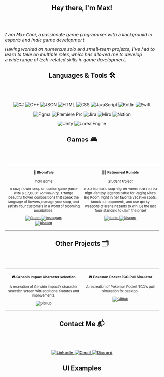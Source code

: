 <h2 align = "center"> Hey there, I'm Max! </h2>
<br><br>

𝘐 𝘢𝘮 𝘔𝘢𝘹 𝘊𝘩𝘰𝘪, 𝘢 𝘱𝘢𝘴𝘴𝘪𝘰𝘯𝘢𝘵𝘦 𝘨𝘢𝘮𝘦 𝘱𝘳𝘰𝘨𝘳𝘢𝘮𝘮𝘦𝘳 𝘸𝘪𝘵𝘩 𝘢 𝘣𝘢𝘤𝘬𝘨𝘳𝘰𝘶𝘯𝘥 𝘪𝘯 𝘦𝘴𝘱𝘰𝘳𝘵𝘴 𝘢𝘯𝘥 𝘪𝘯𝘥𝘪𝘦 𝘨𝘢𝘮𝘦 𝘥𝘦𝘷𝘦𝘭𝘰𝘱𝘮𝘦𝘯𝘵. <br>

𝘏𝘢𝘷𝘪𝘯𝘨 𝘸𝘰𝘳𝘬𝘦𝘥 𝘰𝘯 𝘯𝘶𝘮𝘦𝘳𝘰𝘶𝘴 𝘴𝘰𝘭𝘰 𝘢𝘯𝘥 𝘴𝘮𝘢𝘭𝘭-𝘵𝘦𝘢𝘮 𝘱𝘳𝘰𝘫𝘦𝘤𝘵𝘴, 𝘐'𝘷𝘦 𝘩𝘢𝘥 𝘵𝘰 𝘭𝘦𝘢𝘳𝘯 𝘵𝘰 𝘵𝘢𝘬𝘦 𝘰𝘯 𝘮𝘶𝘭𝘵𝘪𝘱𝘭𝘦 𝘳𝘰𝘭𝘦𝘴, 𝘸𝘩𝘪𝘤𝘩 𝘩𝘢𝘴 𝘢𝘭𝘭𝘰𝘸𝘦𝘥 𝘮𝘦 𝘵𝘰 𝘥𝘦𝘷𝘦𝘭𝘰𝘱 <br>
𝘢 𝘸𝘪𝘥𝘦 𝘳𝘢𝘯𝘨𝘦 𝘰𝘧 𝘵𝘦𝘤𝘩-𝘳𝘦𝘭𝘢𝘵𝘦𝘥 𝘴𝘬𝘪𝘭𝘭𝘴 𝘪𝘯 𝘨𝘢𝘮𝘦 𝘥𝘦𝘷𝘦𝘭𝘰𝘱𝘮𝘦𝘯𝘵. 

<h2 align = "center"> Languages & Tools 🛠 </h2>
<br><br>

<p align="center">
  <img alt="C#" src="https://custom-icon-badges.demolab.com/badge/C%23-%23239120.svg?logo=cshrp&logoColor=white"/> 
  <img alt="C++" src="https://img.shields.io/badge/C++-%2300599C.svg?logo=c%2B%2B&logoColor=white"/> 
  <img alt="JSON" src="https://img.shields.io/badge/JSON-000?logo=json&logoColor=fff"/> 
  <img alt="HTML" src="https://img.shields.io/badge/HTML-%23E34F26.svg?logo=html5&logoColor=white"/> 
  <img alt="CSS" src="https://img.shields.io/badge/CSS-1572B6?logo=css3&logoColor=fff"/> 
  <img alt="JavaScript" src="https://img.shields.io/badge/JavaScript-F7DF1E?logo=javascript&logoColor=000"/> 
  <img alt="Kotlin" src="https://img.shields.io/badge/Kotlin-%237F52FF.svg?logo=kotlin&logoColor=white"/> 
  <img alt="Swift" src="https://img.shields.io/badge/Swift-F54A2A?logo=swift&logoColor=white"/> 
</p>

<p align="center">
  <img alt="Figma" src="https://img.shields.io/badge/Figma-F24E1E?logo=figma&logoColor=white"/> 
  <img alt="Premiere Pro" src="https://img.shields.io/badge/Adobe%20Premiere%20Pro-9999FF?logo=Adobe%20Premiere%20Pro&logoColor=white"/> 
  <img alt="Jira" src="https://img.shields.io/badge/Jira-0052CC?logo=jira&logoColor=fff"/> 
  <img alt="Miro" src="https://img.shields.io/badge/Miro-050038?logo=miro&logoColor=fff"/> 
  <img alt="Notion" src="https://img.shields.io/badge/Notion-000?logo=notion&logoColor=fff"/> 
</p>

<p align="center">
  <img alt="Unity" src="https://img.shields.io/badge/Unity-%23000000.svg?logo=unity&logoColor=white"/> 
  <img alt="UnrealEngine" src="https://img.shields.io/badge/Unreal%20Engine-%23313131.svg?logo=unrealengine&logoColor=white"/> 
</p>

<h2 align="center"> Games 🎮 </h2>
<br><br>

<div class="table-devenvironment">
  <table style="font-size: 11px">
  <tr>
  <td valign="top" width="50%" align="center">
    
#### 🌼 **BloomTale**
*Indie Game*

A cozy flower shop simulation game 𝘨𝘢𝘮𝘦 𝘸𝘪𝘵𝘩 𝘢 17,000+ 𝘤𝘰𝘮𝘮𝘶𝘯𝘪𝘵𝘺. Arrange beautiful flower compositions that speak the language of flowers, manage your shop, and satisfy your customers in a world of blooming possibilities.

<a href="https://store.steampowered.com/app/3168520/BloomTale/"> <img alt="Steam" src="https://img.shields.io/badge/Steam-%23000000.svg?logo=steam&logoColor=white"/> </a> <a href="https://www.instagram.com/floralia_games/"> <img alt="Instagram" src="https://img.shields.io/badge/Instagram-%23E4405F.svg?logo=Instagram&logoColor=white"/> </a> <a href="https://discord.gg/floralia"> <br> <img alt="Discord" src="https://img.shields.io/badge/Discord-%235865F2.svg?&logo=discord&logoColor=white"/> </a>
  </td>

  <td valign="top" width="50%" align="center">

#### 👵🏻 **Retirement Rumble**
*Student Project*

A 3D isometric slap-fighter where four retired high-fantasy legends battle for Raging Rita’s Big Room. Fight in her favorite vacation spots, knock out opponents, and use quirky weapons or arena hazards to win. Be the last fogie standing to claim the prize!

<a href="https://vfs-gdpg.itch.io/retirement-rumble"> <img alt="Itchio" src="https://img.shields.io/badge/itch.io-%23FF0B34.svg?logo=Itch.io&logoColor=white"/> </a> <a href="https://discord.gg/pRzF6685"> <img alt="Discord" src="https://img.shields.io/badge/Discord-%235865F2.svg?&logo=discord&logoColor=white"/> </a>
  </td>

  </tr>
  </table>
</div>

<h2 align = "center"> Other Projects 🗂️ </h2>
<br><br>

<div class="table-devenvironment">
  <table style="font-size: 11px">
  <tr>
  <td valign="top" width="50%" align="center">
    
#### 🎮 **Genshin Impact Character Selection**

A recreation of Genshin Impact's character selection screen with additional features and improvements.

<a href="https://github.com/maxgreenkirby/Genshin-Impact-Character-Selection/tree/main?tab=readme-ov-file"> <img alt="GitHub" src="https://img.shields.io/badge/GitHub-%23121011.svg?logo=github&logoColor=white"/> </a>
  </td>
  
  <td valign="top" width="50%" align="center">

#### 🎮 **Pokemon Pocket TCG Pull Simulator**

A recreation of Pokemon Pocket TCG's pull simulation for desktop.

<a href="https://github.com/maxgreenkirby/Pokemon-TCG-Pull-Simulator"> <img alt="GitHub" src="https://img.shields.io/badge/GitHub-%23121011.svg?logo=github&logoColor=white"/> </a>
  </td>

  </tr>
  </table>
</div>

<h2 align = "center"> Contact Me 📬 </h2>
<br><br>

<p align="center">
  <a href="https://www.linkedin.com/in/maxchoi01">
  <img alt="Linkedin" src="https://img.shields.io/badge/Linkedin-%230077B5.svg?logo=linkedin&logoColor=white"/> 
  </a>
  <a href="mailto:maxgreen46@gmail.com">
    <img alt="Gmail" src="https://img.shields.io/badge/Gmail-D14836?logo=gmail&logoColor=white"/>
  </a>
  <a href="https://discord.gg/zwdvVZ8m">
      <img alt="Discord" src="https://img.shields.io/badge/Discord-%235865F2.svg?&logo=discord&logoColor=white"/>
  </a>
</p>

<h2 align = "center"> UI Examples </h2>
<br><br>
